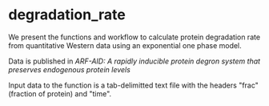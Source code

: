 # degradation_rate

We present the functions and workflow to calculate protein degradation rate from quantitative Western data using an exponential one phase model.

Data is published in *ARF-AID: A rapidly inducible protein degron system that preserves endogenous protein levels*

Input data to the function is a tab-delimitted text file with the headers "frac" (fraction of protein) and "time".
